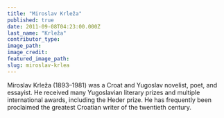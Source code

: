 ```yaml
---
title: "Miroslav Krleža"
published: true
date: 2011-09-08T04:23:00.000Z
last_name: "Krleža"
contributor_type:
image_path:
image_credit:
featured_image_path:
slug: miroslav-krlea
---
```


Miroslav Krleža (1893–1981) was a Croat and Yugoslav novelist, poet, and essayist. He received many Yugoslavian literary prizes and multiple international awards, including the Heder prize. He has frequently been proclaimed the greatest Croatian writer of the twentieth century.

